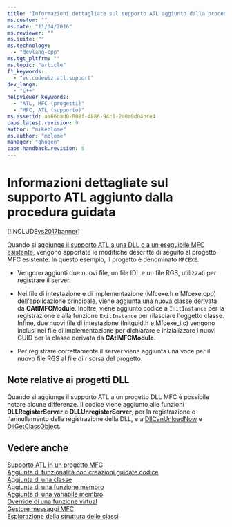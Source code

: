 ```yaml
---
title: "Informazioni dettagliate sul supporto ATL aggiunto dalla procedura guidata | Microsoft Docs"
ms.custom: ""
ms.date: "11/04/2016"
ms.reviewer: ""
ms.suite: ""
ms.technology: 
  - "devlang-cpp"
ms.tgt_pltfrm: ""
ms.topic: "article"
f1_keywords: 
  - "vc.codewiz.atl.support"
dev_langs: 
  - "C++"
helpviewer_keywords: 
  - "ATL, MFC (progetti)"
  - "MFC, ATL (supporto)"
ms.assetid: aa66bad0-008f-4886-94c1-2a0a0d04bce4
caps.latest.revision: 9
author: "mikeblome"
ms.author: "mblome"
manager: "ghogen"
caps.handback.revision: 9
---
```

# Informazioni dettagliate sul supporto ATL aggiunto dalla procedura guidata
[!INCLUDE[vs2017banner](../../assembler/inline/includes/vs2017banner.md)]

Quando si [aggiunge il supporto ATL a una DLL o a un eseguibile MFC esistente](../../mfc/reference/adding-atl-support-to-your-mfc-project.md), vengono apportate le modifiche descritte di seguito al progetto MFC esistente. In questo esempio, il progetto è denominato `MFCEXE`.  
  
-   Vengono aggiunti due nuovi file, un file IDL e un file RGS, utilizzati per registrare il server.  
  
-   Nei file di intestazione e di implementazione \(Mfcexe.h e Mfcexe.cpp\) dell'applicazione principale, viene aggiunta una nuova classe derivata da **CAtlMFCModule**.  Inoltre, viene aggiunto codice a `InitInstance` per la registrazione  e alla funzione `ExitInstance` per rilasciare l'oggetto classe.  Infine, due nuovi file di intestazione \(Initguid.h e Mfcexe\_i.c\) vengono inclusi nel file di implementazione per dichiarare e inizializzare i nuovi GUID per la classe derivata da **CAtlMFCModule**.  
  
-   Per registrare correttamente il server viene aggiunta una voce per il nuovo file RGS al file di risorsa del progetto.  
  
## Note relative ai progetti DLL  
 Quando si aggiunge il supporto ATL a un progetto DLL MFC è possibile notare alcune differenze.  Il codice viene aggiunto alle funzioni **DLLRegisterServer** e **DLLUnregisterServer**, per la registrazione e l'annullamento della registrazione della DLL,  e a [DllCanUnloadNow](../Topic/CAtlDllModuleT::DllCanUnloadNow.md) e [DllGetClassObject](../Topic/CAtlDllModuleT::DllGetClassObject.md).  
  
## Vedere anche  
 [Supporto ATL in un progetto MFC](../../mfc/reference/adding-atl-support-to-your-mfc-project.md)   
 [Aggiunta di funzionalità con creazioni guidate codice](../../ide/adding-functionality-with-code-wizards-cpp.md)   
 [Aggiunta di una classe](../../ide/adding-a-class-visual-cpp.md)   
 [Aggiunta di una funzione membro](../../ide/adding-a-member-function-visual-cpp.md)   
 [Aggiunta di una variabile membro](../../ide/adding-a-member-variable-visual-cpp.md)   
 [Override di una funzione virtual](../../ide/overriding-a-virtual-function-visual-cpp.md)   
 [Gestore messaggi MFC](../../mfc/reference/adding-an-mfc-message-handler.md)   
 [Esplorazione della struttura delle classi](../../ide/navigating-the-class-structure-visual-cpp.md)